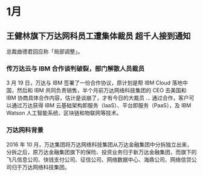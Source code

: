 # 1月
## 王健林旗下万达网科员工遭集体裁员 超千人接到通知
总裁曲德君回应称「局部调整」。

### 传万达云与 IBM 合作谈判破裂，部门解散人员裁员
3 月 19 日，万达与 IBM 签署了一份合作协议，原计划是帮 IBM Cloud 落地中国，然后和 IBM 共同负责销售，半个月前万达网络科技集团的 CEO 去美国和 IBM 协商具体合作内容，估计是谈崩了，才有今日的大裁员 ... 通过合作，客户可以通过万达获得 IBM 云基础架构即服务（IaaS）、平台即服务（PaaS），及 IBM Watson 人工智能系统、区块链和物联网等技术。

### 万达网科背景
2016 年 10 月，万达集团将万达网络科技集团从万达金融集团中分拆独立出来，分拆之后，原万达金融集团旗下的保险、投资业务归于新万达金融集团，而旗下的飞凡信息公司、快钱支付公司、征信公司、网络数据中心、海鼎公司、网络信贷公司归于万达网络科技集团。